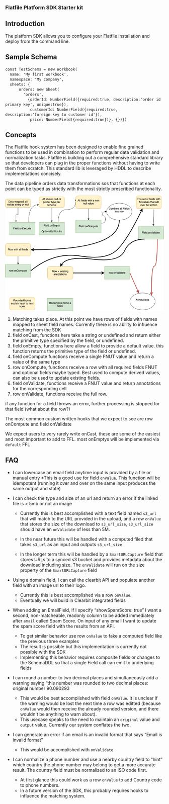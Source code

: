 ### Flatfile Platform SDK Starter kit


## Introduction
The platform SDK allows you to configure your Flatfile installation and deploy from the command line.

## Sample Schema
```
const TestSchema = new Workbook(
  name: 'My first workbook',
  namespace: 'My company',
  sheets: {
	  orders: new Sheet(
	    'orders', 
          {orderId: NumberField({required:true, description:'order id primary key', unique:true}),
	       customerId: NumberField({required:true, description:'foreign key to customer id'}),
	       price: NumberField({required:true})}, {})})
```


## Concepts
The Flatfile hook system has been designed to enable fine grained functions to be used in combination to perform regular data validation and normalization tasks.  Flatfile is building out a comprehensive standard library so that developers can plug in the proper functions without having to write them from scratch.  This standard lib is leveraged by HDDL to describe implementations concisely.

  The data pipeline orders data transformations sos that functions at each point can be typed as strictly with the most strictly prescribed functionality.

![Event Sequence diagram](/assets/Event-Sequence.png)

  1. Matching takes place.  At this point we have rows of fields with names mapped to sheet field names.  Currently there is no ability to influence matching from the SDK
  2. field onCast, functions here take a string or undefined and return either the primitive type specified by the field, or undefined.
  3. field onEmpty, functions here allow a field to provide a default value. this function returns the primitive type of the field or undefined.
  4. field onCompute functions receive a single FNUT value and return a value of the same type
  5. row onCompute,  functions receive a row with all required fields FNUT and optional fields maybe typed.  Best used to compute derived values, can also be used to update existing fields.
  6. field onValidate, functions receive a FNUT value and return annotations for the corresponding cell
  7. row onValidate, functions receive the full row.

  if any function for a field throws an error, further processing is stopped for that field (what about the row?)

The most common custom written hooks that we expect to see are row onCompute and field onValidate

  We expect users to very rarely write onCast, these are some of the easiest and most important to add to FFL.
  most onEmptys will be implemented via `default` FFL

## FAQ
* I can lowercase an email field anytime input is provided by a file or manual entry
  *This is a good use for field `onValue`.  This function will be idempotent (running it over and over on the same input produces the same output and state)

* I can check the type and size of an url and return an error if the linked file is > 5mb or not an image
  * Currently this is best accomplished with a text field named `s3_url` that will match to the URL provided in the upload, and a  row `onValue` that stores the size of the download to `s3_url_size`,  `s3_url_size` should have an `onValidate` of less than 5M.

  * In the near future this will be handled with a computed filed that takes `s3_url` as an input and outputs `s3_url_size`

  * In the longer term this will be handled by a `SmartURLCapture` field that stores URLs to a synced s3 bucket and provides metadata about the download including size.  The `onValidate` will run on the size property of the `SmartURLCapture` field

* Using a domain field, I can call the clearbit API and populate another field with an image url to their logo.
  * Currently this is best accomplished via a row `onValue`.
  * Eventually we will build in Clearbit integrated fields

* When adding an EmailField, if I specify “showSpamScore: true” I want a second, non-matcheable, readonly column to be added immediately after `email` called Spam Score. On input of any email I want to update the spam score field with the results from an API.
  * To get similar behavior use row `onValue` to fake a computed field like the previous three examples
  * The result is possible but this implementation is currently not possible with the SDK
  * Implementing this behavior requires composite fields or changes to the SchemaDDL so that a single Field call can emit to underlying fields
  

* I can round a number to two decimal places and simultaneously add a warning saying “this number was rounded to two decimal places: original number 90.090293
  * This would be best accomplished with field `onValue`.  It is unclear if the warning would be lost the next time a row was editted (because `onValue` would then receive the already rounded version, and there wouldn't be anything to warn about).  
  * This usecase speaks to the need to maintain an `original` value and `output` value.  Currently our system conflates the two.
* I can generate an error if an email is an invalid format that says “Email is invalid format”
  * This would be accomplished with `onValidate`
* I can normalize a phone number and use a nearby country field to “hint” which country the phone number may belong to get a more accurate result. The country field must be normalized to an ISO code first.
  * At first glance this could work as a row `onValue` to add Country code to phone numbers.
  * In a future version of the SDK, this probably requires hooks to influence the matching system.
  

